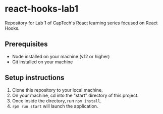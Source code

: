 # react-hooks-lab1
Repository for Lab 1 of CapTech's React learning series focused on React Hooks.
## Prerequisites
- Node installed on your machine (v12 or higher)
- Git installed on your machine 
## Setup instructions
1. Clone this repository to your local machine.
2. On your machine, cd into the "start" directory of this project.
3. Once inside the directory, run `npm install`.
4. `rpm run start` will launch the application.
